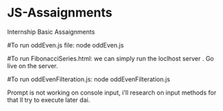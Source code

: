 # JS-Assaignments
Internship Basic Assaignments


#To run oddEven.js file:
node oddEven.js

#To run FibonacciSeries.html:
we can simply run the loclhost server . Go live on the server.

#To run oddEvenFilteration.js:
node oddEvenFilteration.js

Prompt is not working on console input, i'll research on input methods for that ll try to execute later dai.
